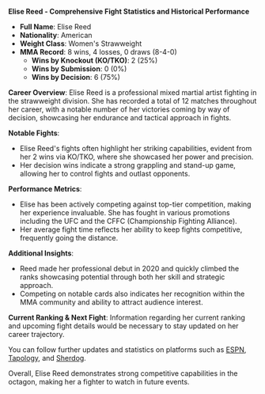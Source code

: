 **Elise Reed - Comprehensive Fight Statistics and Historical Performance**

- **Full Name**: Elise Reed
- **Nationality**: American
- **Weight Class**: Women's Strawweight
- **MMA Record**: 8 wins, 4 losses, 0 draws (8-4-0)
  - **Wins by Knockout (KO/TKO)**: 2 (25%)
  - **Wins by Submission**: 0 (0%)
  - **Wins by Decision**: 6 (75%)

**Career Overview**:
Elise Reed is a professional mixed martial artist fighting in the strawweight division. She has recorded a total of 12 matches throughout her career, with a notable number of her victories coming by way of decision, showcasing her endurance and tactical approach in fights.

**Notable Fights**:
- Elise Reed's fights often highlight her striking capabilities, evident from her 2 wins via KO/TKO, where she showcased her power and precision.
- Her decision wins indicate a strong grappling and stand-up game, allowing her to control fights and outlast opponents.

**Performance Metrics**:
- Elise has been actively competing against top-tier competition, making her experience invaluable. She has fought in various promotions including the UFC and the CFFC (Championship Fighting Alliance).
- Her average fight time reflects her ability to keep fights competitive, frequently going the distance. 

**Additional Insights**:
- Reed made her professional debut in 2020 and quickly climbed the ranks showcasing potential through both her skill and strategic approach.
- Competing on notable cards also indicates her recognition within the MMA community and ability to attract audience interest.

**Current Ranking & Next Fight**:
Information regarding her current ranking and upcoming fight details would be necessary to stay updated on her career trajectory. 

You can follow further updates and statistics on platforms such as [ESPN](https://www.espn.com/mma/fighter/_/id/4836482/elise-reed), [Tapology](https://www.tapology.com/fightcenter/fighters/106876-elise-reed), and [Sherdog](https://www.sherdog.com/fighter/Elise-Reed-278133).

Overall, Elise Reed demonstrates strong competitive capabilities in the octagon, making her a fighter to watch in future events.